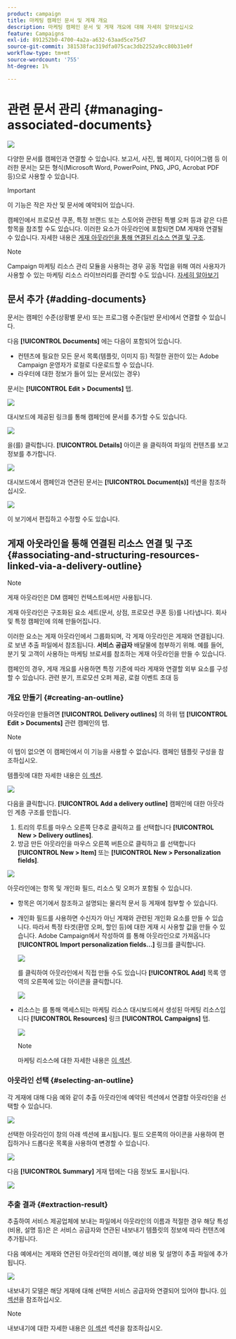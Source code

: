 ```yaml
---
product: campaign
title: 마케팅 캠페인 문서 및 게재 개요
description: 마케팅 캠페인 문서 및 게재 개요에 대해 자세히 알아보십시오
feature: Campaigns
exl-id: 891252b0-4700-4a2a-a632-63aad5ce75d7
source-git-commit: 381538fac319dfa075cac3db2252a9cc80b31e0f
workflow-type: tm+mt
source-wordcount: '755'
ht-degree: 1%

---
```


# 관련 문서 관리 {#managing-associated-documents}

![](../../assets/v7-only.svg)

다양한 문서를 캠페인과 연결할 수 있습니다. 보고서, 사진, 웹 페이지, 다이어그램 등 이러한 문서는 모든 형식(Microsoft Word, PowerPoint, PNG, JPG, Acrobat PDF 등)으로 사용할 수 있습니다.

>[!IMPORTANT]
>
>이 기능은 작은 자산 및 문서에 예약되어 있습니다.

캠페인에서 프로모션 쿠폰, 특정 브랜드 또는 스토어와 관련된 특별 오퍼 등과 같은 다른 항목을 참조할 수도 있습니다. 이러한 요소가 아웃라인에 포함되면 DM 게재와 연결될 수 있습니다. 자세한 내용은 [게재 아웃라인을 통해 연결된 리소스 연결 및 구조](#associating-and-structuring-resources-linked-via-a-delivery-outline).

>[!NOTE]
>
>Campaign 마케팅 리소스 관리 모듈을 사용하는 경우 공동 작업을 위해 여러 사용자가 사용할 수 있는 마케팅 리소스 라이브러리를 관리할 수도 있습니다. [자세히 알아보기](../../mrm/using/managing-marketing-resources.md)

## 문서 추가 {#adding-documents}

문서는 캠페인 수준(상황별 문서) 또는 프로그램 수준(일반 문서)에서 연결할 수 있습니다.

다음 **[!UICONTROL Documents]** 에는 다음이 포함되어 있습니다.

* 컨텐츠에 필요한 모든 문서 목록(템플릿, 이미지 등) 적절한 권한이 있는 Adobe Campaign 운영자가 로컬로 다운로드할 수 있습니다.
* 라우터에 대한 정보가 들어 있는 문서(있는 경우)

문서는 **[!UICONTROL Edit > Documents]** 탭.

![](assets/s_ncs_user_op_add_document.png)

대시보드에 제공된 링크를 통해 캠페인에 문서를 추가할 수도 있습니다.

![](assets/add_a_document_in_op.png)

을(를) 클릭합니다. **[!UICONTROL Details]** 아이콘 을 클릭하여 파일의 컨텐츠를 보고 정보를 추가합니다.

![](assets/s_ncs_user_op_add_document_details.png)

대시보드에서 캠페인과 연관된 문서는 **[!UICONTROL Document(s)]** 섹션을 참조하십시오.

![](assets/s_ncs_user_op_edit_document.png)

이 보기에서 편집하고 수정할 수도 있습니다.

## 게재 아웃라인을 통해 연결된 리소스 연결 및 구조 {#associating-and-structuring-resources-linked-via-a-delivery-outline}

>[!NOTE]
>
>게재 아웃라인은 DM 캠페인 컨텍스트에서만 사용됩니다.

게재 아웃라인은 구조화된 요소 세트(문서, 상점, 프로모션 쿠폰 등)를 나타냅니다. 회사 및 특정 캠페인에 의해 만들어집니다.

이러한 요소는 게재 아웃라인에서 그룹화되며, 각 게재 아웃라인은 게재와 연결됩니다. 로 보낸 추출 파일에서 참조됩니다. **서비스 공급자** 배달물에 첨부하기 위해. 예를 들어, 분기 및 고객이 사용하는 마케팅 브로셔를 참조하는 게재 아웃라인을 만들 수 있습니다.

캠페인의 경우, 게재 개요를 사용하면 특정 기준에 따라 게재와 연결할 외부 요소를 구성할 수 있습니다. 관련 분기, 프로모션 오퍼 제공, 로컬 이벤트 초대 등

### 개요 만들기 {#creating-an-outline}

아웃라인을 만들려면 **[!UICONTROL Delivery outlines]** 의 하위 탭 **[!UICONTROL Edit > Documents]** 관련 캠페인의 탭.

>[!NOTE]
>
>이 탭이 없으면 이 캠페인에서 이 기능을 사용할 수 없습니다. 캠페인 템플릿 구성을 참조하십시오.
>   
>템플릿에 대한 자세한 내용은 [이 섹션](../../campaign/using/marketing-campaign-templates.md#campaign-templates).

![](assets/s_ncs_user_op_composition_link.png)

다음을 클릭합니다. **[!UICONTROL Add a delivery outline]** 캠페인에 대한 아웃라인 계층 구조를 만듭니다.

1. 트리의 루트를 마우스 오른쪽 단추로 클릭하고 를 선택합니다 **[!UICONTROL New > Delivery outlines]**.
1. 방금 만든 아웃라인을 마우스 오른쪽 버튼으로 클릭하고 를 선택합니다 **[!UICONTROL New > Item]** 또는 **[!UICONTROL New > Personalization fields]**.

![](assets/s_ncs_user_op_add_composition.png)

아웃라인에는 항목 및 개인화 필드, 리소스 및 오퍼가 포함될 수 있습니다.

* 항목은 여기에서 참조하고 설명되는 물리적 문서 등 게재에 첨부할 수 있습니다.
* 개인화 필드를 사용하면 수신자가 아닌 게재와 관련된 개인화 요소를 만들 수 있습니다. 따라서 특정 타겟(환영 오퍼, 할인 등)에 대한 게재 시 사용할 값을 만들 수 있습니다. Adobe Campaign에서 작성하여 를 통해 아웃라인으로 가져옵니다 **[!UICONTROL Import personalization fields...]** 링크를 클릭합니다.

   ![](assets/s_ncs_user_op_add_composition_field.png)

   를 클릭하여 아웃라인에서 직접 만들 수도 있습니다 **[!UICONTROL Add]** 목록 영역의 오른쪽에 있는 아이콘을 클릭합니다.

   ![](assets/s_ncs_user_op_add_composition_field_button.png)

* 리소스는 를 통해 액세스되는 마케팅 리소스 대시보드에서 생성된 마케팅 리소스입니다 **[!UICONTROL Resources]** 링크 **[!UICONTROL Campaigns]** 탭.

   ![](assets/s_ncs_user_mkg_resource_ovv.png)

   >[!NOTE]
   >
   >마케팅 리소스에 대한 자세한 내용은 [이 섹션](../../mrm/using/managing-marketing-resources.md).

### 아웃라인 선택 {#selecting-an-outline}

각 게재에 대해 다음 예와 같이 추출 아웃라인에 예약된 섹션에서 연결할 아웃라인을 선택할 수 있습니다.

![](assets/s_ncs_user_op_select_composition.png)

선택한 아웃라인이 창의 아래 섹션에 표시됩니다. 필드 오른쪽의 아이콘을 사용하여 편집하거나 드롭다운 목록을 사용하여 변경할 수 있습니다.

![](assets/s_ncs_user_op_select_composition_b.png)

다음 **[!UICONTROL Summary]** 게재 탭에는 다음 정보도 표시됩니다.

![](assets/s_ncs_user_op_select_composition_c.png)

### 추출 결과 {#extraction-result}

추출하여 서비스 제공업체에 보내는 파일에서 아웃라인의 이름과 적절한 경우 해당 특성(비용, 설명 등)은 은 서비스 공급자와 연관된 내보내기 템플릿의 정보에 따라 컨텐츠에 추가됩니다.

다음 예에서는 게재와 연관된 아웃라인의 레이블, 예상 비용 및 설명이 추출 파일에 추가됩니다.

![](assets/s_ncs_user_op_composition_in_export_template.png)

내보내기 모델은 해당 게재에 대해 선택한 서비스 공급자와 연결되어 있어야 합니다. [이 섹션](../../campaign/using/providers--stocks-and-budgets.md#creating-service-providers-and-their-cost-structures)을 참조하십시오.

>[!NOTE]
>
>내보내기에 대한 자세한 내용은 [이 섹션](../../platform/using/get-started-data-import-export.md) 섹션을 참조하십시오.
